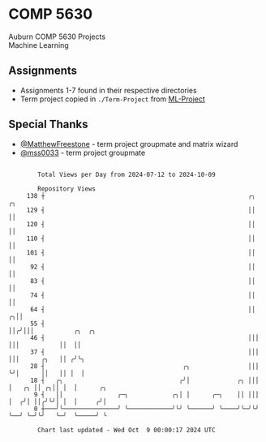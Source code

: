 # COMP 5630
Auburn COMP 5630 Projects  
Machine Learning

## Assignments
- Assignments 1-7 found in their respective directories
- Term project copied in `./Term-Project` from [ML-Project](https://github.com/wumphlett/ML-Project)

## Special Thanks
- [@MatthewFreestone](https://github.com/MatthewFreestone) - term project groupmate and matrix wizard
- [@mss0033](https://github.com/mss0033) - term project groupmate

```

        Total Views per Day from 2024-07-12 to 2024-10-09

        Repository Views
     138 ┼                                                        ╭╮   ╭╮
     129 ┤                                                        ││   ││
     120 ┤                                                        ││   ││
     110 ┤                                                        ││   ││
     101 ┤                                                        ││   ││
      92 ┤                                                        ││   ││
      83 ┤                                                        ││   ││
      74 ┤                                                        ││   ││
      64 ┤                                                        ││ ╭╮││
      55 ┤                                                        ││╭╯│││           ╭╮  ╭╮
      46 ┤                                                        │││ │││           ││  ││
      37 ┤                                                        │││ │││      ╭╮   ││ ╭╯╰╮
      28 ┤                                      ╭╮                │││ ╰╯│      ││   ││ │  │
      18 ┤   ╭╮                                ╭╯│             ╭╮ │││   │   ╭╮ ││ ╭╮││ │  │      ╭╮
       9 ┤   ││               ╭─╮            ╭╮│ │      ╭─╮    ││ │││   │  ╭╯│ ││╭╯╰╯│ │  │     ╭╯│
       0 ┼───╯╰───────────────╯ ╰────────────╯╰╯ ╰──────╯ ╰────╯╰─╯╰╯   ╰──╯ ╰─╯╰╯   ╰─╯  ╰─────╯ ╰

        Chart last updated - Wed Oct  9 00:00:17 2024 UTC
        
```
